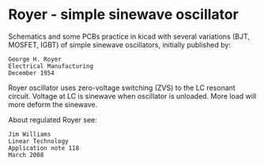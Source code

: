 # Royer - simple sinewave oscillator

Schematics and some PCBs practice in kicad
with several variations (BJT, MOSFET, IGBT)
of simple sinewave oscillators, initially 
published by:

    George H. Royer
    Electrical Manufacturing
    December 1954

Royer oscillator uses zero-voltage switching
(ZVS) to the LC resonant circuit. Voltage at
LC is sinewave when oscillator is unloaded.
More load will more deform the sinewave.

About regulated Royer see:

    Jim Williams
    Linear Technology
    Application note 118
    March 2008
